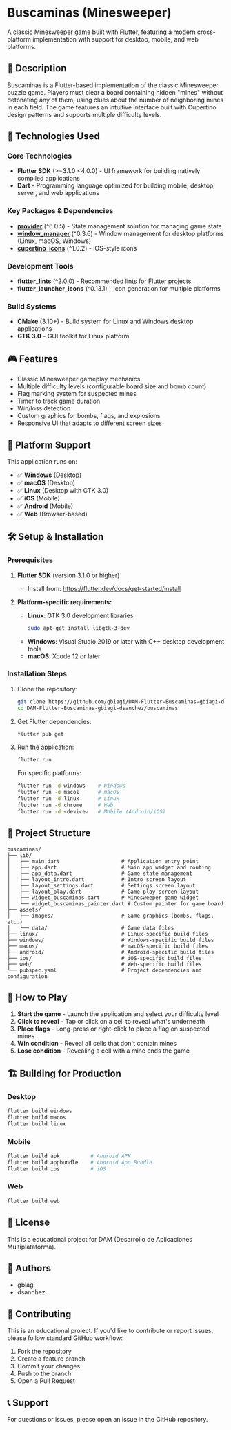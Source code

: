 # Buscaminas (Minesweeper)

A classic Minesweeper game built with Flutter, featuring a modern cross-platform implementation with support for desktop, mobile, and web platforms.

## 📝 Description

Buscaminas is a Flutter-based implementation of the classic Minesweeper puzzle game. Players must clear a board containing hidden "mines" without detonating any of them, using clues about the number of neighboring mines in each field. The game features an intuitive interface built with Cupertino design patterns and supports multiple difficulty levels.

## 🚀 Technologies Used

### Core Technologies
- **Flutter SDK** (>=3.1.0 <4.0.0) - UI framework for building natively compiled applications
- **Dart** - Programming language optimized for building mobile, desktop, server, and web applications

### Key Packages & Dependencies
- **[provider](https://pub.dev/packages/provider)** (^6.0.5) - State management solution for managing game state
- **[window_manager](https://pub.dev/packages/window_manager)** (^0.3.6) - Window management for desktop platforms (Linux, macOS, Windows)
- **[cupertino_icons](https://pub.dev/packages/cupertino_icons)** (^1.0.2) - iOS-style icons

### Development Tools
- **flutter_lints** (^2.0.0) - Recommended lints for Flutter projects
- **flutter_launcher_icons** (^0.13.1) - Icon generation for multiple platforms

### Build Systems
- **CMake** (3.10+) - Build system for Linux and Windows desktop applications
- **GTK 3.0** - GUI toolkit for Linux platform

## 🎮 Features

- Classic Minesweeper gameplay mechanics
- Multiple difficulty levels (configurable board size and bomb count)
- Flag marking system for suspected mines
- Timer to track game duration
- Win/loss detection
- Custom graphics for bombs, flags, and explosions
- Responsive UI that adapts to different screen sizes

## 📱 Platform Support

This application runs on:
- ✅ **Windows** (Desktop)
- ✅ **macOS** (Desktop)
- ✅ **Linux** (Desktop with GTK 3.0)
- ✅ **iOS** (Mobile)
- ✅ **Android** (Mobile)
- ✅ **Web** (Browser-based)

## 🛠️ Setup & Installation

### Prerequisites

1. **Flutter SDK** (version 3.1.0 or higher)
   - Install from: https://flutter.dev/docs/get-started/install

2. **Platform-specific requirements:**
   - **Linux**: GTK 3.0 development libraries
     ```bash
     sudo apt-get install libgtk-3-dev
     ```
   - **Windows**: Visual Studio 2019 or later with C++ desktop development tools
   - **macOS**: Xcode 12 or later

### Installation Steps

1. Clone the repository:
   ```bash
   git clone https://github.com/gbiagi/DAM-Flutter-Buscaminas-gbiagi-dsanchez.git
   cd DAM-Flutter-Buscaminas-gbiagi-dsanchez/buscaminas
   ```

2. Get Flutter dependencies:
   ```bash
   flutter pub get
   ```

3. Run the application:
   ```bash
   flutter run
   ```

   For specific platforms:
   ```bash
   flutter run -d windows    # Windows
   flutter run -d macos      # macOS
   flutter run -d linux      # Linux
   flutter run -d chrome     # Web
   flutter run -d <device>   # Mobile (Android/iOS)
   ```

## 📂 Project Structure

```
buscaminas/
├── lib/
│   ├── main.dart                    # Application entry point
│   ├── app.dart                     # Main app widget and routing
│   ├── app_data.dart                # Game state management
│   ├── layout_intro.dart            # Intro screen layout
│   ├── layout_settings.dart         # Settings screen layout
│   ├── layout_play.dart             # Game play screen layout
│   ├── widget_buscaminas.dart       # Minesweeper game widget
│   └── widget_buscaminas_painter.dart # Custom painter for game board
├── assets/
│   ├── images/                      # Game graphics (bombs, flags, etc.)
│   └── data/                        # Game data files
├── linux/                           # Linux-specific build files
├── windows/                         # Windows-specific build files
├── macos/                           # macOS-specific build files
├── android/                         # Android-specific build files
├── ios/                             # iOS-specific build files
├── web/                             # Web-specific build files
└── pubspec.yaml                     # Project dependencies and configuration
```

## 🎯 How to Play

1. **Start the game** - Launch the application and select your difficulty level
2. **Click to reveal** - Tap or click on a cell to reveal what's underneath
3. **Place flags** - Long-press or right-click to place a flag on suspected mines
4. **Win condition** - Reveal all cells that don't contain mines
5. **Lose condition** - Revealing a cell with a mine ends the game

## 🏗️ Building for Production

### Desktop
```bash
flutter build windows
flutter build macos
flutter build linux
```

### Mobile
```bash
flutter build apk          # Android APK
flutter build appbundle    # Android App Bundle
flutter build ios          # iOS
```

### Web
```bash
flutter build web
```

## 📄 License

This is a educational project for DAM (Desarrollo de Aplicaciones Multiplataforma).

## 👥 Authors

- gbiagi
- dsanchez

## 🤝 Contributing

This is an educational project. If you'd like to contribute or report issues, please follow standard GitHub workflow:
1. Fork the repository
2. Create a feature branch
3. Commit your changes
4. Push to the branch
5. Open a Pull Request

## 📞 Support

For questions or issues, please open an issue in the GitHub repository.
